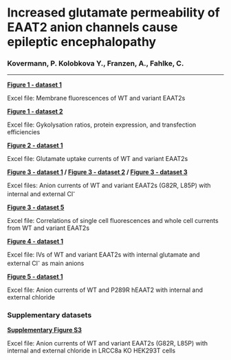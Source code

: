 # Increased glutamate permeability of EAAT2 anion channels cause epileptic encephalopathy
### Kovermann, P. Kolobkova Y., Franzen, A., Fahlke, C. 
----------------------------------------------------------------------------------------------------------
<b>[Figure 1 - dataset 1](../master/Expression_by_Mem_Fluo.xlsx)</b>

Excel file: Membrane fluorescences of WT and variant EAAT2s

<b>[Figure 1 - dataset 2](../master/Glycolysation.xlsx)</b>

Excel file: Gykolysation ratios, protein expression, and transfection efficiencies

<b>[Figure 2 - dataset 1](../master/Glutamate_Uptake.xlsx)</b>

Excel file: Glutamate uptake currents of WT and variant EAAT2s

<b>[Figure 3 - dataset 1](../master/Anion_currents_WT_Cl.xlsx) /
[Figure 3 - dataset 2](../master/Anion_currents_G82R_Cl.xlsx) /
[Figure 3 - dataset 3](../master/Anion_currents_L85P_Cl.xlsx)</b>

Excel files: Anion currents of WT and variant EAAT2s (G82R, L85P) with internal and external Cl<sup>-</sup>

<b>[Figure 3 - dataset 5](../master/Current_vs_Fluo.xlsx)</b>

Excel file: Correlations of single cell fluorescences and whole cell currents from WT and variant EAAT2s

<b>[Figure 4 - dataset 1](../master/Glutamate_Permeability.xlsx)</b>

Excel file: IVs of WT and variant EAAT2s with internal glutamate and external Cl<sup>-</sup> as main anions

<b>[Figure 5 - dataset 1](../master/Anion_currents_P289R_Cl.xlsx)</b> 

Excel file: Anion currents of WT and P289R hEAAT2 with internal and external chloride


### Supplementary datasets
<b>[Supplementary Figure S3](../master/Anion_currents_hEAAT2_variants_Cl_in_LRCC8a.xlsx)</b>

Excel file: Anion currents of WT and variant EAAT2s (G82R, L85P) with internal and external chloride in LRCC8a KO HEK293T cells

